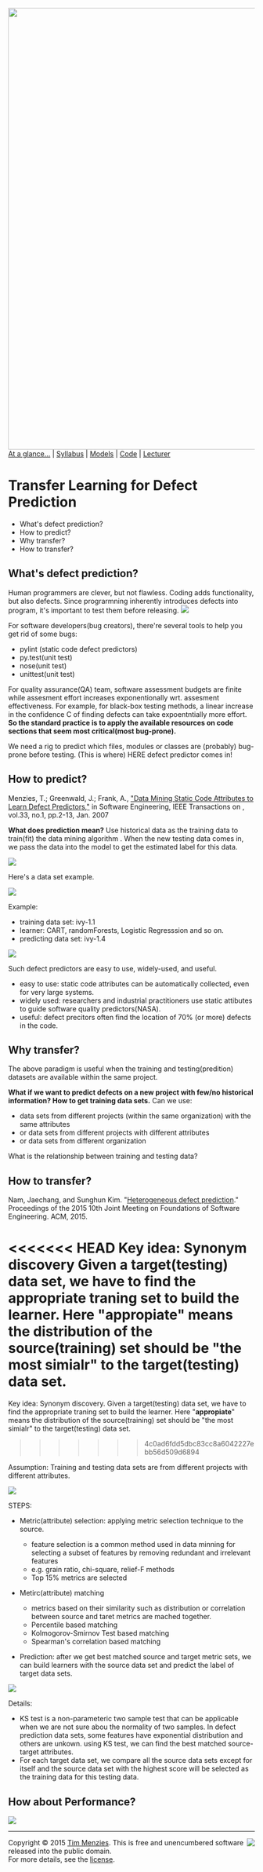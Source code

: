 [<img width=900 src="https://raw.githubusercontent.com/txt/mase/master/img/banner1.png">](https://github.com/txt/mase/blob/master/README.md)   
[At a glance...](https://github.com/txt/mase/blob/master/OVERVIEW.md) |
[Syllabus](https://github.com/txt/mase/blob/master/SYLLABUS.md) |
[Models](https://github.com/txt/mase/blob/master/MODELS.md) |
[Code](https://github.com/txt/mase/tree/master/src) |
[Lecturer](http://menzies.us) 


# Transfer Learning for Defect Prediction 

 * What's defect prediction? 
 * How to predict? 
 * Why transfer?
 * How to transfer? 
 
## What's defect prediction?

Human programmers are clever, but not flawless. Coding adds functionality, but also defects. Since prograrmning inherently introduces defects into program, it's important to test them before releasing.
![](https://github.com/txt/mase/blob/master/img/defect/bugs.png)

For software developers(bug creators), there're several tools to help you get rid of some bugs:
  * pylint (static code defect predictors)
  * py.test(unit test)
  * nose(unit test)
  * unittest(unit test)
  
For quality assurance(QA) team, software assessment budgets are finite while assesment effort increases exponentionally wrt. assesment effectiveness. For example, for black-box testing methods, a linear increase in the confidence C of finding defects can take expoentntially more effort. __So the standard practice is to apply the available resources on code sections that seem most critical(most bug-prone).__ 

We need a rig to predict which files, modules or classes are (probably) bug-prone before testing. (This is where) HERE defect predictor comes in!

## How to predict?

Menzies, T.; Greenwald, J.; Frank, A., ["Data Mining Static Code Attributes to Learn Defect Predictors,"](http://ieeexplore.ieee.org/xpls/abs_all.jsp?arnumber=4027145&tag=1) in Software Engineering, IEEE Transactions on , vol.33, no.1, pp.2-13, Jan. 2007

__What does prediction mean?__ Use historical data as the training data to train(fit) the data mining algorithm . When the new testing data comes in, we pass the data into the model to get the estimated label for this data.

![](https://github.com/txt/mase/blob/master/img/defect/attributes.png)

Here's a data set example.

![](https://github.com/txt/mase/blob/master/img/defect/data.png)


Example:

* training data set: ivy-1.1
* learner: CART, randomForests, Logistic Regresssion and so on.
* predicting data set: ivy-1.4

![](https://github.com/txt/mase/blob/master/img/defect/WPDP.png)

Such defect predictors are easy to use, widely-used, and useful.

* easy to use: static code attributes can be automatically collected, even for very large systems.
* widely used: researchers and industrial practitioners use static attibutes to guide software quality predictors(NASA).
* useful: defect precitors often find the location of 70% (or more) defects in the code.


## Why transfer?

The above paradigm is useful when the training and testing(predition) datasets are available within the same project. 

__What if we want to predict defects on a new project with few/no historical information? How to get training data sets.__ Can we use:

* data sets from different projects (within the same organization) with the same attributes
* or data sets from different projects with different attributes
* or data sets from different organization

What is the relationship between training and testing data?

## How to transfer?

Nam, Jaechang, and Sunghun Kim. "[Heterogeneous defect prediction](http://lifove.net/research/files/HDP_FSE2015.pdf)." Proceedings of the 2015 10th Joint Meeting on Foundations of Software Engineering. ACM, 2015.

<<<<<<< HEAD
Key idea: __Synonym discovery__
Given a target(testing) data set, we have to find the appropriate traning set to build the learner. Here "__appropiate__" means the distribution of the source(training) set should be "the __most__ simialr" to the target(testing) data set.
=======
Key idea: Synonym discovery. Given a target(testing) data set, we have to find the appropriate traning set to build the learner. Here "__appropiate__" means the distribution of the source(training) set should be "the most simialr" to the target(testing) data set.
>>>>>>> 4c0ad6fdd5dbc83cc8a6042227ebb56d509d6894


Assumption: Training and testing data sets are from different projects with different attributes.

![](https://github.com/txt/mase/blob/master/img/defect/framework.png)



STEPS:

* Metric(attribute) selection: applying metric selection technique to the source.
	* feature selection is a common method used in data minning for selecting a subset of features by removing redundant and irrelevant features
	* e.g. grain ratio, chi-square, relief-F methods
	* Top 15% metrics are selected
* Metirc(attribute) matching
	* metrics based on their similarity such as distribution or correlation between source and taret metrics are mached together.
	* Percentile based matching
	* Kolmogorov-Smirnov Test based matching
	* Spearman's correlation based matching
	 	
* Prediction: after we get best matched source and target metric sets, we can build learners with the source data set and predict the label of target data sets.

![](https://github.com/txt/mase/blob/master/img/defect/datasets.png)

Details:
  
  * KS test is a non-parameteric two sample test that can be applicable when we are not sure abou the normality of two samples. In defect prediction data sets, some features have exponential distribution and others are unkown. using KS test, we can find the best matched source-target attributes.
  * For each target data set, we compare all the source data sets except for itself and the source data set with the highest score will be selected as the training data for this testing data.


## How about Performance?

![](https://github.com/txt/mase/blob/master/img/defect/result.png)


_________

<img align=right src="https://raw.githubusercontent.com/txt/mase/master/img/pd-icon.png">Copyright © 2015 [Tim Menzies](http://menzies.us).
This is free and unencumbered software released into the public domain.   
For more details, see the [license](https://github.com/txt/mase/blob/master/LICENSE.md).

